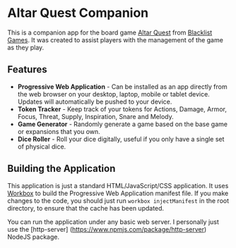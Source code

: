 # Altar Quest Companion

This is a companion app for the board game [Altar Quest](https://boardgamegeek.com/boardgame/273703/altar-quest) from [Blacklist Games](https://www.blacklistgamesllc.com/). It was created to assist players with the management of the game as they play.

## Features

 - **Progressive Web Application** - Can be installed as an app directly from the web browser on your desktop, laptop, mobile or tablet device. Updates will automatically be pushed to your device.
 - **Token Tracker** - Keep track of your tokens for Actions, Damage, Armor, Focus, Threat, Supply, Inspiration, Snare and Melody.
 - **Game Generator** - Randomly generate a game based on the base game or expansions that you own.
 - **Dice Roller** - Roll your dice digitally, useful if you only have a single set of physical dice.

## Building the Application

This application is just a standard HTML/JavaScript/CSS application. It uses [Workbox](https://developers.google.com/web/tools/workbox) to build the Progressive Web Application manifest file. If you make changes to the code, you should just run `workbox injectManifest` in the root directory, to ensure that the cache has been updated.

You can run the application under any basic web server. I personally just use the [http-server] (https://www.npmjs.com/package/http-server) NodeJS package.